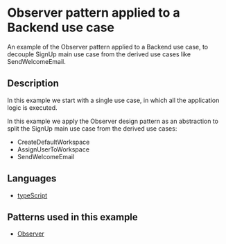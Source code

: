 Observer pattern applied to a Backend use case
==============================================

An example of the Observer pattern applied
to a Backend use case, to decouple SignUp main
use case from the derived use cases like SendWelcomeEmail.

## Description

In this example we start with a single use case, in which all
the application logic is executed.

In this example we apply the Observer design pattern as an
abstraction to split the SignUp main use case from the derived
use cases:
- CreateDefaultWorkspace
- AssignUserToWorkspace
- SendWelcomeEmail

## Languages

- [typeScript](typescript)

## Patterns used in this example

- [Observer](/design-patterns/behavioral/observer)
